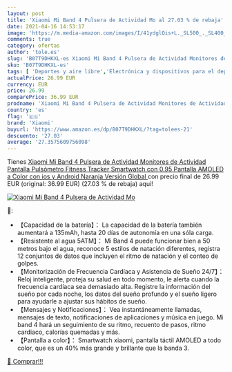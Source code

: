 ```yaml
---
layout: post
title: 'Xiaomi Mi Band 4 Pulsera de Actividad Mo al 27.03 % de rebaja'
date: 2021-04-16 14:53:17
image: 'https://m.media-amazon.com/images/I/41ydglQis+L._SL500_._SL400_.jpg'
comments: true
category: ofertas
author: 'tole.es'
slug: 'B07T9DHKXL-es Xiaomi Mi Band 4 Pulsera de Actividad Monitores de...'
sku: 'B07T9DHKXL-es'
tags: [ 'Deportes y aire libre','Electrónica y dispositivos para el deporte','Monitores de actividad','android','xiaomi', ]
actualPrice: 26.99 EUR
currency: EUR
price: 26.99
comparePrice: 36.99 EUR
prodname: 'Xiaomi Mi Band 4 Pulsera de Actividad Monitores de Actividad Pantalla Pulsómetro Fitness Tracker  Smartwatch con 0.95  Pantalla AMOLED a Color  con ios y Android  Naranja  Versión Global '
country: 'es'
flag: '🇪🇸'
brand: 'Xiaomi'
buyurl: 'https://www.amazon.es/dp/B07T9DHKXL/?tag=tolees-21'
descuento: '27.03'
average: '27.3575609756098'
---
```


Tienes [Xiaomi Mi Band 4 Pulsera de Actividad Monitores de Actividad Pantalla Pulsómetro Fitness Tracker  Smartwatch con 0.95  Pantalla AMOLED a Color  con ios y Android  Naranja  Versión Global ](https://www.amazon.es/dp/B07T9DHKXL/?tag=tolees-21) con precio final de  26.99 EUR (original: 36.99 EUR) (27.03 %  de rebaja) aqui!

[![Xiaomi Mi Band 4 Pulsera de Actividad Mo](https://m.media-amazon.com/images/I/41ydglQis+L._SL500_._SL400_.jpg)](https://www.amazon.es/dp/B07T9DHKXL/?tag=tolees-21)

🔎:

- 【Capacidad de la batería】： La capacidad de la batería también aumentará a 135mAh, hasta 20 días de autonomía en una sóla carga.
- 【Resistente al agua 5ATM】： Mi Band 4 puede funcionar bien a 50 metros bajo el agua, reconoce 5 estilos de natación diferentes, registra 12 conjuntos de datos que incluyen el ritmo de natación y el conteo de golpes.
- 【Monitorización de Frecuencia Cardíaca y Asistencia de Sueño 24/7】： Reloj inteligente, proteja su salud en todo momento, le alerta cuando la frecuencia cardíaca sea demasiado alta. Registre la información del sueño por cada noche, los datos del sueño profundo y el sueño ligero para ayudarle a ajustar sus hábitos de sueño.
- 【Mensajes y Notificaciones】： Vea instantáneamente llamadas, mensajes de texto, notificaciones de aplicaciones y música en juego. Mi band 4 hará un seguimiento de su ritmo, recuento de pasos, ritmo cardiaco, calorías quemadas y más.
- 【Pantalla a color】： Smartwatch xiaomi, pantalla táctil AMOLED a todo color, que es un 40% más grande y brillante que la banda 3.

[🛒 Comprar!!!](https://www.amazon.es/dp/B07T9DHKXL/?tag=tolees-21)
